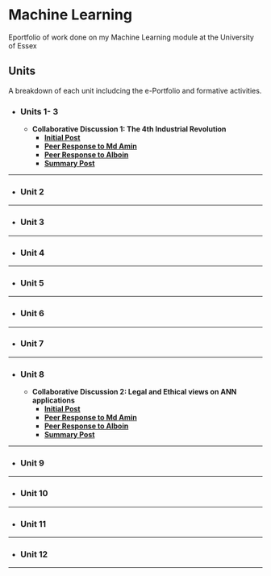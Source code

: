 # Machine Learning
Eportfolio of work done on my Machine Learning module at the University of Essex

## Units
A breakdown of each unit includcing the e-Portfolio and formative activities.

- ### Units 1- 3
	- **Collaborative Discussion 1: The 4th Industrial Revolution**
		- **[Initial Post](posts/discussion1_initial_post)**
		- **[Peer Response to Md Amin](posts/discussion1_peer_response_1)**
		- **[Peer Response to Alboin](posts/discussion1_peer_response_2)**
		- **[Summary Post](posts/discussion1_summary_post)**

---
- ### Unit 2 
---
- ### Unit 3
---
- ### Unit 4
---
- ### Unit 5
---
- ### Unit 6
---
- ### Unit 7
---
- ### Unit 8
	- **Collaborative Discussion 2: Legal and Ethical views on ANN applications**
		- **[Initial Post](posts/discussion2_initial_post.md)**
		- **[Peer Response to Md Amin](posts/discussion2_peer_response_1.md)**
		- **[Peer Response to Alboin](posts/discussion2_peer_response_2.md)**
		- **[Summary Post](posts/discussion2_summary_post.md)**


---
- ### Unit 9
---
- ### Unit 10
---
- ### Unit 11
---
- ### Unit 12
---